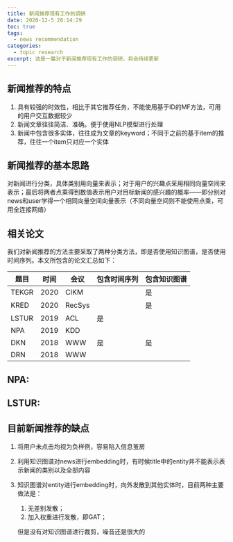 ```yaml
---
title: 新闻推荐现有工作的调研
date: 2020-12-5 20:14:29
toc: true
tags:
  - news recommendation
categories:
  - topic research
excerpt: 这是一篇对于新闻推荐现有工作的调研，将会持续更新
---
```




## 新闻推荐的特点

1.  具有较强的时效性，相比于其它推荐任务，不能使用基于ID的MF方法，可用的用户交互数据较少
2.  新闻文章往往简洁、准确。便于使用NLP模型进行处理
3.  新闻中包含很多实体，往往成为文章的keyword；不同于之前的基于item的推荐，往往一个item只对应一个实体



## 新闻推荐的基本思路

对新闻进行分类，具体类别用向量来表示；对于用户的兴趣点采用相同向量空间来表示；最后将两者点乘得到数值表示用户对目标新闻的感兴趣的概率——即分别对news和user学得一个相同向量空间向量表示（不同向量空间则不能使用点乘，可用全连接网络）



## 相关论文

我们对新闻推荐的方法主要采取了两种分类方法，即是否使用知识图谱，是否使用时间序列。本文所包含的论文汇总如下：

| 题目  | 时间 | 会议   | 包含时间序列 | 包含知识图谱 |
| ----- | ---- | ------ | ------------ | ------------ |
| TEKGR | 2020 | CIKM   |              | 是           |
| KRED  | 2020 | RecSys |              | 是           |
| LSTUR | 2019 | ACL    | 是           |              |
| NPA   | 2019 | KDD    |              |              |
| DKN   | 2018 | WWW    | 是           | 是           |
| DRN   | 2018 | WWW    |              |              |



## NPA: 



## LSTUR: 



## 目前新闻推荐的缺点

1.  将用户未点击均视为负样例，容易陷入信息茧房

2.  利用知识图谱对news进行embedding时，有时候title中的entity并不能表示表示新闻的类别以及全部内容

3.  知识图谱对entity进行embedding时，向外发散到其他实体时，目前两种主要做法是：

    1.  无差别发散；
    2.  加入权重进行发散，即GAT；

    但是没有对知识图谱进行裁剪，噪音还是很大的
